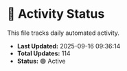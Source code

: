 # 🤖 Activity Status

This file tracks daily automated activity.

- **Last Updated:** 2025-09-16 09:36:14
- **Total Updates:** 114
- **Status:** 🟢 Active
